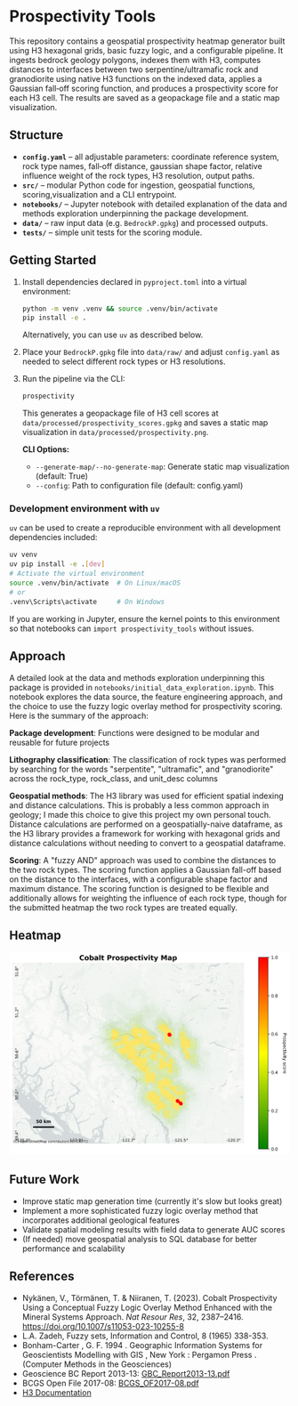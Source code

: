 # Prospectivity Tools

This repository contains a geospatial prospectivity heatmap generator built using
H3 hexagonal grids, basic fuzzy logic, and a configurable pipeline. It ingests bedrock geology polygons, indexes them with H3, computes distances to interfaces between two serpentine/ultramafic rock and granodiorite using native H3 functions on the indexed data, applies a Gaussian fall‑off scoring function, and produces a prospectivity score for each H3 cell. The results are saved as a geopackage file and a static map visualization.

## Structure

- **`config.yaml`** – all adjustable parameters: coordinate reference system,
  rock type names, fall‑off distance, gaussian shape factor, relative influence weight of the rock types, H3 resolution, output paths.
- **`src/`** – modular Python code for ingestion, geospatial functions, scoring,visualization and a CLI entrypoint.
- **`notebooks/`** – Jupyter notebook with detailed explanation of the data and methods exploration underpinning the package development.
- **`data/`** – raw input data (e.g. `BedrockP.gpkg`) and processed outputs.
- **`tests/`** – simple unit tests for the scoring module.

## Getting Started

1. Install dependencies declared in `pyproject.toml` into a virtual
   environment:

   ```bash
   python -m venv .venv && source .venv/bin/activate
   pip install -e .
    ```

    Alternatively, you can use `uv` as described below.

2. Place your `BedrockP.gpkg` file into `data/raw/` and adjust `config.yaml`
   as needed to select different rock types or H3 resolutions.

3. Run the pipeline via the CLI:

   ```bash
   prospectivity
   ```

   This generates a geopackage file of H3 cell scores at `data/processed/prospectivity_scores.gpkg` and saves a static map visualization in `data/processed/prospectivity.png`.

   **CLI Options:**
   - `--generate-map/--no-generate-map`: Generate static map visualization (default: True)
   - `--config`: Path to configuration file (default: config.yaml)

### Development environment with `uv`

`uv` can be used to create a reproducible environment with all development
dependencies included:

```bash
uv venv
uv pip install -e .[dev]
# Activate the virtual environment
source .venv/bin/activate  # On Linux/macOS
# or
.venv\Scripts\activate     # On Windows
```

If you are working in Jupyter, ensure the kernel points to this environment so
that notebooks can `import prospectivity_tools` without issues.

## Approach

A detailed look at the data and methods exploration underpinning this package is provided in `notebooks/initial_data_exploration.ipynb`. This notebook explores the data source, the feature engineering approach, and the choice to use the fuzzy logic overlay method for prospectivity scoring. Here is the summary of the approach:

**Package development**: Functions were designed to be modular and reusable for future projects

**Lithography classification**: The classification of rock types was performed by searching for the words "serpentite", "ultramafic", and "granodiorite" across the rock_type, rock_class, and unit_desc columns

**Geospatial methods**: The H3 library was used for efficient spatial indexing and distance calculations. This is probably a less common approach in geology; I made this choice to give this project my own personal touch. Distance calculations are performed on a geospatially-naive dataframe, as the H3 library provides a framework for working with hexagonal grids and distance calculations without needing to convert to a geospatial dataframe.

**Scoring**: A "fuzzy AND" approach was used to combine the distances to the two rock types. The scoring function applies a Gaussian fall-off based on the distance to the interfaces, with a configurable shape factor and maximum distance. The scoring function is designed to be flexible and additionally allows for weighting the influence of each rock type, though for the submitted heatmap the two rock types are treated equally.

## Heatmap

![Prospectivity Heatmap](data/processed/prospectivity.png)

## Future Work

- Improve static map generation time (currently it's slow but looks great)
- Implement a more sophisticated fuzzy logic overlay method that incorporates additional geological features
- Validate spatial modeling results with field data to generate AUC scores
- (If needed) move geospatial analysis to SQL database for better performance and scalability

## References

- Nykänen, V., Törmänen, T. & Niiranen, T. (2023). Cobalt Prospectivity Using a Conceptual Fuzzy Logic Overlay Method Enhanced with the Mineral Systems Approach. *Nat Resour Res*, 32, 2387–2416. https://doi.org/10.1007/s11053-023-10255-8
- L.A. Zadeh, Fuzzy sets, Information and Control, 8 (1965) 338-353.
- Bonham-Carter , G. F. 1994 . Geographic Information Systems for Geoscientists Modelling with GIS , New York : Pergamon Press . (Computer Methods in the Geosciences)
- Geoscience BC Report 2013-13: [GBC_Report2013-13.pdf](https://cdn.geosciencebc.com/project_data/GBC_Report2013-13/GBC_Report2013-13.pdf)
- BCGS Open File 2017-08: [BCGS_OF2017-08.pdf](https://cmscontent.nrs.gov.bc.ca/geoscience/PublicationCatalogue/OpenFile/BCGS_OF2017-08.pdf)
- [H3 Documentation](https://h3geo.org/docs/)
